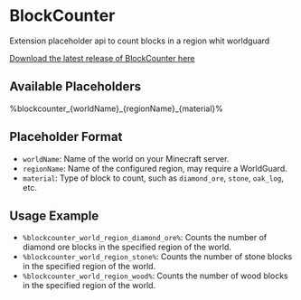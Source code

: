 # BlockCounter
Extension placeholder api to count blocks in a region whit worldguard

[Download the latest release of BlockCounter here](https://github.com/MurcisLuis/BlockCounter/releases)


## Available Placeholders

%blockcounter\_{worldName}\_{regionName}\_{material}%


## Placeholder Format
- `worldName`: Name of the world on your Minecraft server.
- `regionName`: Name of the configured region, may require a WorldGuard.
- `material`: Type of block to count, such as `diamond_ore`, `stone`, `oak_log`, etc.

## Usage Example
- `%blockcounter_world_region_diamond_ore%`: Counts the number of diamond ore blocks in the specified region of the world.
- `%blockcounter_world_region_stone%`: Counts the number of stone blocks in the specified region of the world.
- `%blockcounter_world_region_wood%`: Counts the number of wood blocks in the specified region of the world.
